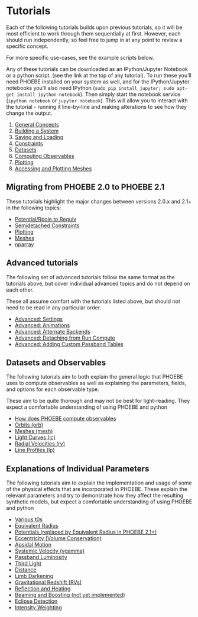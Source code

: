 # Tutorials

Each of the following tutorials builds upon previous tutorials, so it will be most efficient to work through them sequentially at first. However, each should run independently, so feel free to jump in at any point to review a specific concept.

For more specific use-cases, see the example scripts below.

Any of these tutorials can be downloaded as an IPython/Jupyter Notebook or a python script. (see the link at the top of any tutorial). To run these you’ll need PHOEBE installed on your system as well, and for the IPython/Jupyter notebooks you’ll also need IPython (`sudo pip install jupyter; sudo apt-get install ipython-notebook`). Then simply start the notebook service (`ipython notebook` or `jupyter notebook`). This will allow you to interact with the tutorial - running it line-by-line and making alterations to see how they change the output.

1. [General Concepts](tutorials/general_concepts.ipynb)
2. [Building a System](tutorials/building_a_system.ipynb)
3. [Saving and Loading](tutorials/saving_and_loading.ipynb)
4. [Constraints](tutorials/constraints.ipynb)
5. [Datasets](tutorials/datasets.ipynb)
6. [Computing Observables](tutorials/compute.ipynb)
7. [Plotting](tutorials/plotting.ipynb)
8. [Accessing and Plotting Meshes](tutorials/meshes.ipynb)

## Migrating from PHOEBE 2.0 to PHOEBE 2.1

These tutorials highlight the major changes between versions 2.0.x and 2.1+ in the following topics:

* [Potential/Rpole to Requiv](tutorials/20_21_requiv.ipynb)
* [Semidetached Constraints](tutorials/20_21_semidetached.ipynb)
* [Plotting](tutorials/20_21_plotting.ipynb)
* [Meshes](tutorials/20_21_meshes.ipynb)
* [nparray](tutorials/20_21_nparray.ipynb)

## Advanced tutorials

The following set of advanced tutorials follow the same format as the tutorials above, but cover individual advanced topics and do not depend on each other.

These all assume comfort with the tutorials listed above, but should not need to be read in any particular order.

* [Advanced: Settings](tutorials/settings.ipynb)
* [Advanced: Animations](tutorials/animations.ipynb)
* [Advanced: Alternate Backends](tutorials/alternate_backends.ipynb)
* [Advanced: Detaching from Run Compute](tutorials/detach.ipynb)
* [Advanced: Adding Custom Passband Tables](tutorials/passbands.ipynb)

## Datasets and Observables
The following tutorials aim to both explain the general logic that PHOEBE uses to compute observables as well as explaining the parameters, fields, and options for each observable type.

These aim to be quite thorough and may not be best for light-reading. They expect a comfortable understanding of using PHOEBE and python

* [How does PHOEBE compute observables](tutorials/phoebe_logic.ipynb)
* [Orbits (orb)](tutorials/ORB.ipynb)
* [Meshes (mesh)](tutorials/MESH.ipynb)
* [Light Curves (lc)](tutorials/LC.ipynb)
* [Radial Velocities (rv)](tutorials/RV.ipynb)
* [Line Profiles (lp)](tutorials/LP.ipynb)

## Explanations of Individual Parameters

The following tutorials aim to explain the implementation and usage of some of the physical effects that are incorporated in PHOEBE. These explain the relevant parameters and try to demonstrate how they affect the resulting synthetic models, but expect a comfortable understanding of using PHOEBE and python

* [Various t0s](tutorials/t0s.ipynb)
* [Equivalent Radius](tutorials/requiv.ipynb)
* [Potentials (replaced by Equivalent Radius in PHOEBE 2.1+)](tutorials/pot.ipynb)
* [Eccentricity (Volume Conservation)](tutorials/ecc.ipynb)
* [Apsidal Motion](tutorials/apsidal_motion.ipynb)
* [Systemic Velocity (vgamma)](tutorials/vgamma.ipynb)
* [Passband Luminosity](tutorials/pblum.ipynb)
* [Third Light](tutorials/l3.ipynb)
* [Distance](tutorials/distance.ipynb)
* [Limb Darkening](tutorials/limb_darkening.ipynb)
* [Gravitational Redshift (RVs)](tutorials/grav_redshift.ipynb)
* [Reflection and Heating](tutorials/reflection_heating.ipynb)
* [Beaming and Boosting (not yet implemented)](tutorials/beaming_boosting.ipynb)
* [Eclipse Detection](tutorials/eclipse.ipynb)
* [Intensity Weighting](tutorials/intens_weighting.ipynb)
